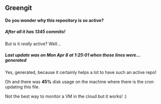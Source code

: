 ## Greengit

#### Do you wonder why this repository is so active?

##### After all it has 1345 commits!

But is it *really* active? Well...

##### Last update was on Mon Apr 8 at 1:25:01 when those lines were... generated

Yes, generated, because it certainly helps a lot to have such an active repo!

Oh and there was **45%** disk usage on the machine
where there is the cron updating this file.

Not the best way to monitor a VM in the cloud but it works! :)

